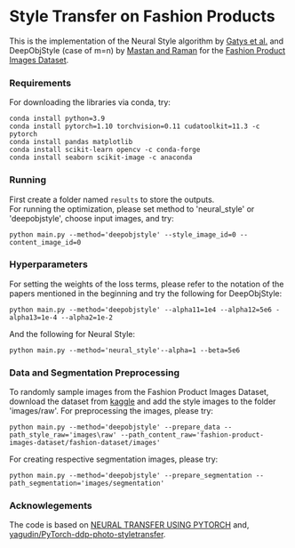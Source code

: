 # Style Transfer on Fashion Products

This is the implementation of the Neural Style algorithm by [Gatys et al.](https://arxiv.org/abs/1508.06576) and \
DeepObjStyle (case of m=n) by [Mastan and Raman](https://arxiv.org/abs/2012.06498) for the [Fashion Product Images Dataset](https://www.kaggle.com/datasets/paramaggarwal/fashion-product-images-dataset). 

### Requirements
For downloading the libraries via conda, try:
```
conda install python=3.9
conda install pytorch=1.10 torchvision=0.11 cudatoolkit=11.3 -c pytorch
conda install pandas matplotlib
conda install scikit-learn opencv -c conda-forge 
conda install seaborn scikit-image -c anaconda
```

### Running
First create a folder named ```results``` to store the outputs.  
For running the optimization, please set method to 'neural_style' or 'deepobjstyle', choose input images, and try:
```
python main.py --method='deepobjstyle' --style_image_id=0 --content_image_id=0 
```

### Hyperparameters
For setting the weights of the loss terms, please refer to the notation of the papers mentioned in the beginning and try 
the following for DeepObjStyle:
```
python main.py --method='deepobjstyle' --alpha11=1e4 --alpha12=5e6 -alpha13=1e-4 --alpha2=1e-2
```
And the following for Neural Style:
```
python main.py --method='neural_style'--alpha=1 --beta=5e6
```

### Data and Segmentation Preprocessing
To randomly sample images from the Fashion Product Images Dataset, download the dataset from [kaggle](https://www.kaggle.com/datasets/paramaggarwal/fashion-product-images-dataset) and
add the style images to the folder 'images/raw'. For preprocessing the images, please try:
```
python main.py --method='deepobjstyle' --prepare_data --path_style_raw='images\raw' --path_content_raw='fashion-product-images-dataset/fashion-dataset/images'
```
For creating respective segmentation images, please try: 
```
python main.py --method='deepobjstyle' --prepare_segmentation --path_segmentation='images/segmentation'
```

### Acknowlegements
The code is based on [NEURAL TRANSFER USING PYTORCH](https://pytorch.org/tutorials/advanced/neural_style_tutorial.html) and,
[yagudin/PyTorch-ddp-photo-styletransfer](https://github.com/yagudin/PyTorch-deep-photo-styletransfer).